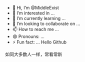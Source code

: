 - 👋 Hi, I’m @MiddleExist
- 👀 I’m interested in ...
- 🌱 I’m currently learning ...
- 💞️ I’m looking to collaborate on ...
- 📫 How to reach me ...
- 😄 Pronouns: ...
- ⚡ Fun fact: ...
Hello Github
<!---
MiddleExist/MiddleExist is a ✨ special ✨ repository because its `README.md` (this file) appears on your GitHub profile.
You can click the Preview link to take a look at your changes.
--->
如同大多数人一样，常看常新
